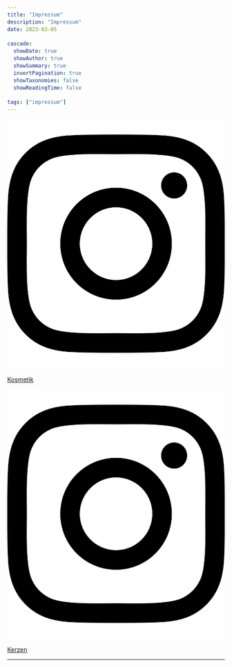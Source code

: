 ```yaml
---
title: "Impressum"
description: "Impressum"
date: 2023-03-05

cascade:
  showDate: true
  showAuthor: true
  showSummary: true
  invertPagination: true
  showTaxonomies: false
  showReadingTime: false

tags: ["impressum"]
---
```



<div class="image-container-5">

![ral](instagram.svg)

</div>

[Kosmetik](https://instagram.com/mix_with_us)

<div class="image-container-5">

![ral](instagram.svg)

</div>

[Kerzen](https://instagram.com/mix_with_us_candles)


--------------